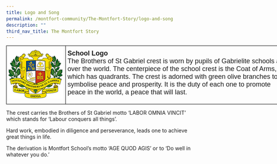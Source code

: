 ```yaml
---
title: Logo and Song
permalink: /montfort-community/The-Montfort-Story/logo-and-song
description: ""
third_nav_title: The Montfort Story
---
```

<style type="text/css">
.tg  {border-collapse:collapse;border-spacing:0;margin:0px auto;}
.tg td{border-color:black;border-style:solid;border-width:1px;font-family:Arial, sans-serif;font-size:18px;
  overflow:hidden;padding:10px 5px;word-break:normal;}
.tg th{border-color:black;border-style:solid;border-width:1px;font-family:Arial, sans-serif;font-size:18px;
  font-weight:normal;overflow:hidden;padding:10px 5px;word-break:normal;}
.tg .tg-0lax{text-align:left;vertical-align:top}
</style>
<table class="tg" style="undefined;table-layout: fixed; width: 770px">
<colgroup>
<col style="width: 160px">
<col style="width: 610px">
</colgroup>
<tbody>
  <tr>
    <td class="tg-0lax"><img src="/images/school_crest.png"></td>
		<td class="tg-0lax"><strong>School Logo</strong><br>The Brothers of St Gabriel crest is worn by pupils of Gabrielite schools all over the world. The centerpiece of the school crest is the Coat of Arms, which has quadrants. The crest is adorned with green olive branches to symbolise peace and prosperity. It is the duty of each one to promote peace in the world, a peace that will last.</td>
  </tr>
</tbody>
</table>

The crest carries the Brothers of St Gabriel motto ‘LABOR OMNIA VINCIT’ which stands for ‘Labour conquers all things’.

  

Hard work, embodied in diligence and perseverance, leads one to achieve great things in life.

  

The derivation is Montfort School’s motto ‘AGE QUOD AGIS’ or to ‘Do well in whatever you do.’